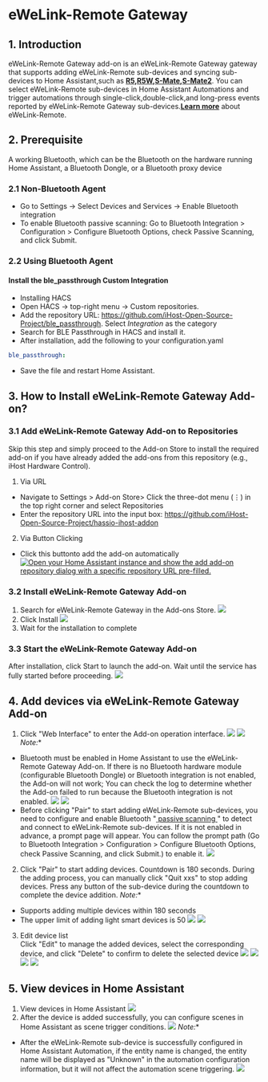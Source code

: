 # eWeLink-Remote Gateway
## 1. Introduction
eWeLink-Remote Gateway add-on is an eWeLink-Remote Gateway gateway that supports adding eWeLink-Remote sub-devices and syncing sub-devices  to Home Assistant,such as  **[R5](https://sonoff.tech/product/smart-wall-switches/r5/),[R5W](https://sonoff.tech/product/smart-wall-switches/r5/),[S-Mate](https://sonoff.tech/product/diy-smart-switches/s-mate/),[S-Mate2](https://sonoff.tech/product/diy-smart-switches/s-mate/)**. You can select eWeLink-Remote sub-devices in Home Assistant Automations and trigger automations through single-click,double-click,and long-press events reported by eWeLink-Remote Gateway sub-devices.**[Learn more](https://sonoff.tech/news-and-events/what-is-ewelink-remote-control/)** about eWeLink-Remote.

## 2. Prerequisite
A working Bluetooth, which can be the Bluetooth on the hardware running Home Assistant, a Bluetooth Dongle, or a Bluetooth proxy device 

### 2.1 Non-Bluetooth Agent
- Go to Settings -> Select Devices and Services ->  Enable Bluetooth integration
- To enable Bluetooth passive scanning: Go to Bluetooth Integration > Configuration > Configure Bluetooth Options, check Passive Scanning, and click Submit.

### 2.2 Using Bluetooth Agent
#### Install the ble_passthrough Custom Integration
- Installing HACS
- Open HACS → top-right menu → Custom repositories.
- Add the repository URL: https://github.com/iHost-Open-Source-Project/ble_passthrough. Select *Integration* as the category
- Search for BLE Passthrough in HACS and install it.
- After installation, add the following to your configuration.yaml
```yaml
ble_passthrough:
```
- Save the file and restart Home Assistant.

## 3. How to Install eWeLink-Remote Gateway Add-on?
### 3.1 Add eWeLink-Remote Gateway Add-on to Repositories
Skip this step and simply proceed to the Add-on Store to install the required add-on if you have already added the add-ons from this repository (e.g., iHost Hardware Control).
1. Via URL
- Navigate to Settings > Add-on Store> Click the three-dot menu (⋮) in the top right corner and select Repositories
- Enter the repository URL into the input box: https://github.com/iHost-Open-Source-Project/hassio-ihost-addon
2. Via Button Clicking
- Click this buttonto add the add-on automatically    
[![Open your Home Assistant instance and show the add add-on repository dialog with a specific repository URL pre-filled.](https://my.home-assistant.io/badges/supervisor_add_addon_repository.svg)](https://my.home-assistant.io/redirect/supervisor_add_addon_repository/?repository_url=https%3A%2F%2Fgithub.com%2FiHost-Open-Source-Project%2Fhassio-ihost-addon)
### 3.2 Install eWeLink-Remote Gateway Add-on
1.    Search for eWeLink-Remote Gateway in the Add-ons Store.
![](https://raw.githubusercontent.com/iHost-Open-Source-Project/hassio-ihost-addon/master/hassio-ihost-ewelink-remote/images/find.png)
2.    Click Install
![](https://raw.githubusercontent.com/iHost-Open-Source-Project/hassio-ihost-addon/master/hassio-ihost-ewelink-remote/images/install_Addon.png)
3.   Wait for the installation to complete
### 3.3 Start the eWeLink-Remote Gateway Add-on
After installation, click Start to launch the add-on. Wait until the service has fully started before proceeding.
![](https://raw.githubusercontent.com/iHost-Open-Source-Project/hassio-ihost-addon/master/hassio-ihost-ewelink-remote/images/start.png)
## 4. Add devices via eWeLink-Remote Gateway Add-on
1.  Click "Web Interface" to enter the Add-on operation interface.
![](https://raw.githubusercontent.com/iHost-Open-Source-Project/hassio-ihost-addon/master/hassio-ihost-ewelink-remote/images/open_web_ui1.png)
![](https://raw.githubusercontent.com/iHost-Open-Source-Project/hassio-ihost-addon/master/hassio-ihost-ewelink-remote/images/open_web_ui.png)
**Note*:**
- Bluetooth must be enabled in Home Assistant to use the eWeLink-Remote Gateway Add-on. If there is no Bluetooth hardware module (configurable Bluetooth Dongle) or Bluetooth integration is not enabled, the Add-on will not work;
You can check the log to determine whether the Add-on failed to run because the Bluetooth integration is not enabled. 
![](https://raw.githubusercontent.com/iHost-Open-Source-Project/hassio-ihost-addon/master/hassio-ihost-ewelink-remote/images/Log-image.png)
![](https://raw.githubusercontent.com/iHost-Open-Source-Project/hassio-ihost-addon/master/hassio-ihost-ewelink-remote/images/Log-Blue.png)
- Before clicking "Pair" to start adding eWeLink-Remote sub-devices, you need to configure and enable Bluetooth "[ passive scanning ](https://www.home-assistant.io/integrations/bluetooth/#passive-scanning)  " to detect and connect to eWeLink-Remote sub-devices. If it is not enabled in advance, a prompt page will appear. You can follow the prompt path (Go to Bluetooth Integration > Configuration > Configure Bluetooth Options, check Passive Scanning, and click Submit.) to enable it.
![](https://raw.githubusercontent.com/iHost-Open-Source-Project/hassio-ihost-addon/master/hassio-ihost-ewelink-remote/images/passive_scanning.png)
2.  Click "Pair" to start adding devices. 
Countdown is 180 seconds. During the adding process, you can manually click "Quit xxs" to stop adding devices. Press any button of the sub-device during the countdown to complete the device addition. 
**Note*:**
- Supports adding multiple devices within 180 seconds
- The upper limit of adding light smart devices is 50
![](https://raw.githubusercontent.com/iHost-Open-Source-Project/hassio-ihost-addon/master/hassio-ihost-ewelink-remote/images/Pair.png)
![](https://raw.githubusercontent.com/iHost-Open-Source-Project/hassio-ihost-addon/master/hassio-ihost-ewelink-remote/images/add_device.png)
3.  Edit device list  
Click "Edit" to manage the added devices, select the corresponding device, and click "Delete" to confirm to delete the selected device
![](https://raw.githubusercontent.com/iHost-Open-Source-Project/hassio-ihost-addon/master/hassio-ihost-ewelink-remote/images/Edit.png)
![](https://raw.githubusercontent.com/iHost-Open-Source-Project/hassio-ihost-addon/master/hassio-ihost-ewelink-remote/images/Del.png)
![](https://raw.githubusercontent.com/iHost-Open-Source-Project/hassio-ihost-addon/master/hassio-ihost-ewelink-remote/images/Del_1.png)
![](https://raw.githubusercontent.com/iHost-Open-Source-Project/hassio-ihost-addon/master/hassio-ihost-ewelink-remote/images/device_deleted.png)
## 5. View devices in Home Assistant
1. View devices in Home Assistant
![](https://raw.githubusercontent.com/iHost-Open-Source-Project/hassio-ihost-addon/master/hassio-ihost-ewelink-remote/images/HA_device.png)
2. After the device is added successfully, you can configure scenes in Home Assistant as scene trigger conditions.
![](https://raw.githubusercontent.com/iHost-Open-Source-Project/hassio-ihost-addon/master/hassio-ihost-ewelink-remote/images/Sence.png)
**Note*:**
- After the eWeLink-Remote sub-device is successfully configured in Home Assistant Automation, if the entity name is changed, the entity name will be displayed as "Unknown" in the automation configuration information, but it will not affect the automation scene triggering.
![](https://raw.githubusercontent.com/iHost-Open-Source-Project/hassio-ihost-addon/master/hassio-ihost-ewelink-remote/images/UNknow.png)
